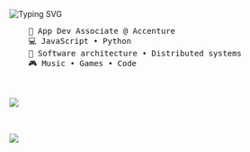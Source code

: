 <img align="center" src="https://readme-typing-svg.herokuapp.com?font=Inconsolata&pause=1000&width=435&lines=Hi%2C+I'm+Andrei." alt="Typing SVG" />
<pre>
    💼 App Dev Associate @ Accenture 
    💻 JavaScript • Python 
    📖 Software architecture • Distributed systems
    🎮 Music • Games • Code
</pre>
<br><br>
<img src="https://media.tenor.com/_e28Mgarn9wAAAAM/mika-misono-mika.gif">
<br><br><br>
    
[![](https://img.shields.io/badge/linkedin-0a66c2)](https://www.linkedin.com/in/andrei-togni-374a2221b/)
</div>
